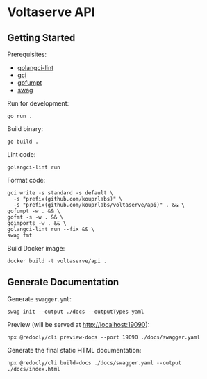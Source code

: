 # Voltaserve API

## Getting Started

Prerequisites:
- [golangci-lint](https://github.com/golangci/golangci-lint)
- [gci](https://github.com/daixiang0/gci)
- [gofumpt](https://github.com/mvdan/gofumpt)
- [swag](https://github.com/swaggo/swag)

Run for development:

```shell
go run .
```

Build binary:

```shell
go build .
```

Lint code:

```shell
golangci-lint run
```

Format code:

```shell
gci write -s standard -s default \
  -s "prefix(github.com/kouprlabs)" \
  -s "prefix(github.com/kouprlabs/voltaserve/api)" . && \
gofumpt -w . && \
gofmt -s -w . && \
goimports -w . && \
golangci-lint run --fix && \
swag fmt
```

Build Docker image:

```shell
docker build -t voltaserve/api .
```

## Generate Documentation

Generate `swagger.yml`:

```shell
swag init --output ./docs --outputTypes yaml
```

Preview (will be served at [http://localhost:19090](http://localhost:19090)):

```shell
npx @redocly/cli preview-docs --port 19090 ./docs/swagger.yaml
```

Generate the final static HTML documentation:

```shell
npx @redocly/cli build-docs ./docs/swagger.yaml --output ./docs/index.html
```

